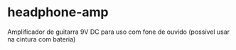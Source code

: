 # headphone-amp
Amplificador de guitarra 9V DC para uso com fone de ouvido (possível usar na cintura com bateria)
